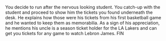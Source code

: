You decide to run after the nervous looking student. You catch-up with the student and proceed to show him the tickets you found underneath the desk. He explains how those were his tickets from his first basketball game and he wanted to keep them as memorabilia. As a sign of his appreciation, he mentions his uncle is a season ticket holder for the LA Lakers and can get you tickets for any game to watch Lebron James. FIN
